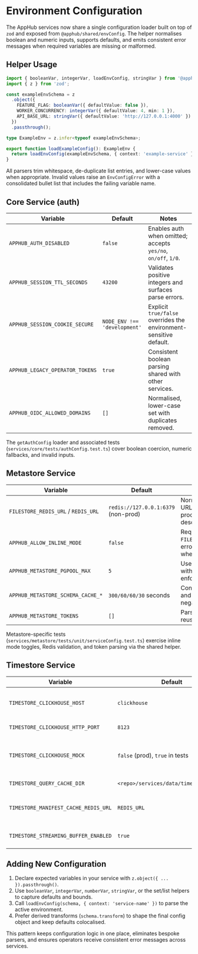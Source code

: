 # Environment Configuration

The AppHub services now share a single configuration loader built on top of `zod` and exposed from `@apphub/shared/envConfig`. The helper normalises boolean and numeric inputs, supports defaults, and emits consistent error messages when required variables are missing or malformed.

## Helper Usage

```ts
import { booleanVar, integerVar, loadEnvConfig, stringVar } from '@apphub/shared/envConfig';
import { z } from 'zod';

const exampleEnvSchema = z
  .object({
    FEATURE_FLAG: booleanVar({ defaultValue: false }),
    WORKER_CONCURRENCY: integerVar({ defaultValue: 4, min: 1 }),
    API_BASE_URL: stringVar({ defaultValue: 'http://127.0.0.1:4000' })
  })
  .passthrough();

type ExampleEnv = z.infer<typeof exampleEnvSchema>;

export function loadExampleConfig(): ExampleEnv {
  return loadEnvConfig(exampleEnvSchema, { context: 'example-service' });
}
```

All parsers trim whitespace, de-duplicate list entries, and lower-case values when appropriate. Invalid values raise an `EnvConfigError` with a consolidated bullet list that includes the failing variable name.

## Core Service (auth)

| Variable | Default | Notes |
| --- | --- | --- |
| `APPHUB_AUTH_DISABLED` | `false` | Enables auth when omitted; accepts `yes/no`, `on/off`, `1/0`. |
| `APPHUB_SESSION_TTL_SECONDS` | `43200` | Validates positive integers and surfaces parse errors. |
| `APPHUB_SESSION_COOKIE_SECURE` | `NODE_ENV !== 'development'` | Explicit `true/false` overrides the environment-sensitive default. |
| `APPHUB_LEGACY_OPERATOR_TOKENS` | `true` | Consistent boolean parsing shared with other services. |
| `APPHUB_OIDC_ALLOWED_DOMAINS` | `[]` | Normalised, lower-case set with duplicates removed. |

The `getAuthConfig` loader and associated tests (`services/core/tests/authConfig.test.ts`) cover boolean coercion, numeric fallbacks, and invalid inputs.

## Metastore Service

| Variable | Default | Notes |
| --- | --- | --- |
| `FILESTORE_REDIS_URL` / `REDIS_URL` | `redis://127.0.0.1:6379` (non-prod) | Normalised to a `redis://` URL; missing values in production raise a descriptive error. |
| `APPHUB_ALLOW_INLINE_MODE` | `false` | Required for `FILESTORE_REDIS_URL=inline`; errors mention the toggle when absent. |
| `APPHUB_METASTORE_PGPOOL_MAX` | `5` | Uses shared integer parser with lower bound enforcement. |
| `APPHUB_METASTORE_SCHEMA_CACHE_*` | `300/60/60/30` seconds | Converted to milliseconds and validated as non-negative. |
| `APPHUB_METASTORE_TOKENS` | `[]` | Parsed from JSON once and reused across refreshes. |

Metastore-specific tests (`services/metastore/tests/unit/serviceConfig.test.ts`) exercise inline mode toggles, Redis validation, and token parsing via the shared helper.

## Timestore Service

| Variable | Default | Notes |
| --- | --- | --- |
| `TIMESTORE_CLICKHOUSE_HOST` | `clickhouse` | Hostname for the ClickHouse HTTP endpoint. Override when running against an external cluster. |
| `TIMESTORE_CLICKHOUSE_HTTP_PORT` | `8123` | HTTP port exposed by ClickHouse. |
| `TIMESTORE_CLICKHOUSE_MOCK` | `false` (prod), `true` in tests | When set to `true`, timestore serves requests from an in-memory store instead of ClickHouse. Useful for integration tests. |
| `TIMESTORE_QUERY_CACHE_DIR` | `<repo>/services/data/timestore/cache` | Filesystem path for the optional query result cache. |
| `TIMESTORE_MANIFEST_CACHE_REDIS_URL` | `REDIS_URL` | Redis connection string for caching manifest lookups. Set to `inline` only during tests with `APPHUB_ALLOW_INLINE_MODE=true`. |
| `TIMESTORE_STREAMING_BUFFER_ENABLED` | `true` | Controls whether the hot buffer merges streaming rows into query responses. |

## Adding New Configuration

1. Declare expected variables in your service with `z.object({ ... }).passthrough()`.
2. Use `booleanVar`, `integerVar`, `numberVar`, `stringVar`, or the set/list helpers to capture defaults and bounds.
3. Call `loadEnvConfig(schema, { context: 'service-name' })` to parse the active environment.
4. Prefer derived transforms (`schema.transform`) to shape the final config object and keep defaults colocalised.

This pattern keeps configuration logic in one place, eliminates bespoke parsers, and ensures operators receive consistent error messages across services.
